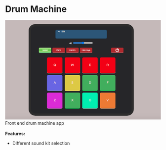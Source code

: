 # Drum Machine
<img src="public/docs/main.png" width="600px">
Front end drum machine app
<br/>
<br/>
<b>Features:</b>

* Different sound kit selection
